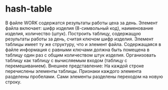 # hash-table
В файле WORK содержатся результаты работы цеха за день. Элемент файла включает: шифр изделия (8-символьный код), 
наименование изделия, количество (штук). Построить таблицу, содержащую результаты работы за день, 
считая ключом шифр изделия. Элемент таблицы имеет ту же структуру, что и элемент файла. Содержащаяся в файле информация 
с равными ключами должна быть помещена в таблицу один раз с общим количеством штук изделия. 
Организовать таблицу как таблицу с вычисляемым входом (таблицу с перемешиванием). 
Внешнее представление: На каждой строке перечислены элементы таблицы. Признаки каждого элемента разделены пробелами. 
Сами элементы разделены переходом на новую строку. 
